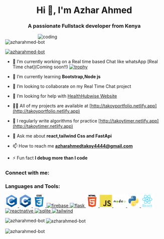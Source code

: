<h1 align="center">Hi 👋, I'm Azhar Ahmed</h1>
<h3 align="center">A passionate Fullstack developer from Kenya</h3>
<img align="right" alt="coding" width="400" src="https://encrypted-tbn0.gstatic.com/images?q=tbn:ANd9GcRG0S0iGpy_vw9BocQboSeTn_-8TRujmoXSWjsHoorFs309oBa27o2VH42WVCOkuC-Nfyk&usqp=CAU" </img>
<p align="left"> <img src="https://komarev.com/ghpvc/?username=azharahmed-bot&label=Profile%20views&color=0e75b6&style=flat" alt="azharahmed-bot" /> </p>

<p align="left"> <a href="https://github.com/ryo-ma/github-profile-trophy"><img src="https://github-profile-trophy.vercel.app/?username=azharahmed-bot" alt="azharahmed-bot" /></a> </p>

- 🔭 I’m currently working on a Real time based Chat like whatsApp [Real Time chat](Coming soon!!)
[![trophy](https://github-profile-trophy.vercel.app/?username=AzharAhmed-bot)](https://github.com/ryo-ma/github-profile-trophy)
- 🌱 I’m currently learning **Bootstrap,Node js**

- 👯 I’m looking to collaborate on my Real Time Chat project 
- 🤝 I’m looking for help with [HealthHubwise Website](https://healthhubwise.netlify.app/)

- 👨‍💻 All of my projects are available at [http://takoyportfolio.netlify.app](http://takoyportfolio.netlify.app)

- 📝 I regularly write algorithms for practice [http://takoytimer.netlify.app](http://takoytimer.netlify.app)

- 💬 Ask me about **react,tailwind Css and FastApi**

- 📫 How to reach me **azharahmedtakoy4444@gmail.com**

- ⚡ Fun fact **I debug more than I code**

<h3 align="left">Connect with me:</h3>
<p align="left">
</p>

<h3 align="left">Languages and Tools:</h3>
<p align="left"> <a href="https://www.cprogramming.com/" target="_blank" rel="noreferrer"> <img src="https://raw.githubusercontent.com/devicons/devicon/master/icons/c/c-original.svg" alt="c" width="40" height="40"/> </a> <a href="https://www.w3schools.com/cpp/" target="_blank" rel="noreferrer"> <img src="https://raw.githubusercontent.com/devicons/devicon/master/icons/cplusplus/cplusplus-original.svg" alt="cplusplus" width="40" height="40"/> </a> <a href="https://www.w3schools.com/css/" target="_blank" rel="noreferrer"> <img src="https://raw.githubusercontent.com/devicons/devicon/master/icons/css3/css3-original-wordmark.svg" alt="css3" width="40" height="40"/> </a> <a href="https://firebase.google.com/" target="_blank" rel="noreferrer"> <img src="https://www.vectorlogo.zone/logos/firebase/firebase-icon.svg" alt="firebase" width="40" height="40"/> </a> <a href="https://flask.palletsprojects.com/" target="_blank" rel="noreferrer"> <img src="https://www.vectorlogo.zone/logos/pocoo_flask/pocoo_flask-icon.svg" alt="flask" width="40" height="40"/> </a> <a href="https://www.w3.org/html/" target="_blank" rel="noreferrer"> <img src="https://raw.githubusercontent.com/devicons/devicon/master/icons/html5/html5-original-wordmark.svg" alt="html5" width="40" height="40"/> </a> <a href="https://developer.mozilla.org/en-US/docs/Web/JavaScript" target="_blank" rel="noreferrer"> <img src="https://raw.githubusercontent.com/devicons/devicon/master/icons/javascript/javascript-original.svg" alt="javascript" width="40" height="40"/> </a> <a href="https://nodejs.org" target="_blank" rel="noreferrer"> <img src="https://raw.githubusercontent.com/devicons/devicon/master/icons/nodejs/nodejs-original-wordmark.svg" alt="nodejs" width="40" height="40"/> </a> <a href="https://www.python.org" target="_blank" rel="noreferrer"> <img src="https://raw.githubusercontent.com/devicons/devicon/master/icons/python/python-original.svg" alt="python" width="40" height="40"/> </a> <a href="https://reactjs.org/" target="_blank" rel="noreferrer"> <img src="https://raw.githubusercontent.com/devicons/devicon/master/icons/react/react-original-wordmark.svg" alt="react" width="40" height="40"/> </a> <a href="https://reactnative.dev/" target="_blank" rel="noreferrer"> <img src="https://reactnative.dev/img/header_logo.svg" alt="reactnative" width="40" height="40"/> </a> <a href="https://www.sqlite.org/" target="_blank" rel="noreferrer"> <img src="https://www.vectorlogo.zone/logos/sqlite/sqlite-icon.svg" alt="sqlite" width="40" height="40"/> </a> <a href="https://tailwindcss.com/" target="_blank" rel="noreferrer"> <img src="https://www.vectorlogo.zone/logos/tailwindcss/tailwindcss-icon.svg" alt="tailwind" width="40" height="40"/> </a> </p>

<p><img align="left" src="https://github-readme-stats.vercel.app/api/top-langs?username=azharahmed-bot&show_icons=true&locale=en&layout=compact" alt="azharahmed-bot" /></p>

<p>&nbsp;<img align="center" src="https://github-readme-stats.vercel.app/api?username=azharahmed-bot&show_icons=true&locale=en" alt="azharahmed-bot" /></p>

<p><img align="center" src="https://github-readme-streak-stats.herokuapp.com/?user=azharahmed-bot&" alt="azharahmed-bot" /></p>


